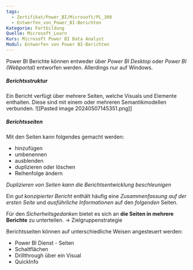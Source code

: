 ```yaml
---
tags:
  - Zertifikat/Power_BI/Microsoft/PL_300
  - Entwerfen_von_Power_BI-Berichten
Kategorie: Fortbildung
Quelle: Microsoft_Learn
Kurs: Microsoft Power BI Data Analyst
Modul: Entwerfen von Power BI-Berichten
---
```

Power BI Berichte können entweder über *Power BI Desktop* oder *Power BI (Webportal)* entworfen werden.
Allerdings nur auf Windows.

##### Berichtsstruktur
Ein Bericht verfügt über mehrere Seiten, welche Visuals und Elemente enthalten. Diese sind mit einem oder mehreren Semantikmodellen verbunden.
![[Pasted image 20240507145351.png]]


##### Berichtsseiten
Mit den Seiten kann folgendes gemacht werden:
- hinzufügen
- umbenennen
- ausblenden
- duplizieren oder löschen
- Reihenfolge ändern

*Duplizieren von Seiten kann die Berichtsentwicklung beschleunigen*

Ein *gut konzipierter Bericht* enthält häufig eine *Zusammenfassung auf der ersten Seite* und *ausführliche Informationen* auf den *folgenden* Seiten.

Für den *Sicherheitsgedanken* bietet es sich an **die Seiten in mehrere Berichte** zu unterteilen.
→ Zielgruppenstrategie


Berichtsseiten können auf unterschiedliche Weisen angesteuert werden:
- Power BI Dienst - Seiten
- Schaltflächen
- Drillthrough über ein Visual
- QuickInfo
